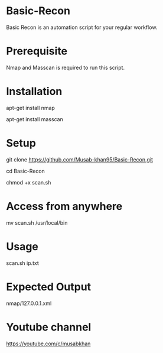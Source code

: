 # Basic-Recon
Basic Recon is an automation script for your regular workflow.

# Prerequisite
Nmap and Masscan is required to run this script.

# Installation
apt-get install nmap

apt-get install masscan

# Setup

git clone https://github.com/Musab-khan95/Basic-Recon.git

cd Basic-Recon

chmod +x scan.sh

# Access from anywhere

mv scan.sh /usr/local/bin

# Usage
scan.sh ip.txt

# Expected Output
nmap/127.0.0.1.xml


# Youtube channel
https://youtube.com/c/musabkhan
